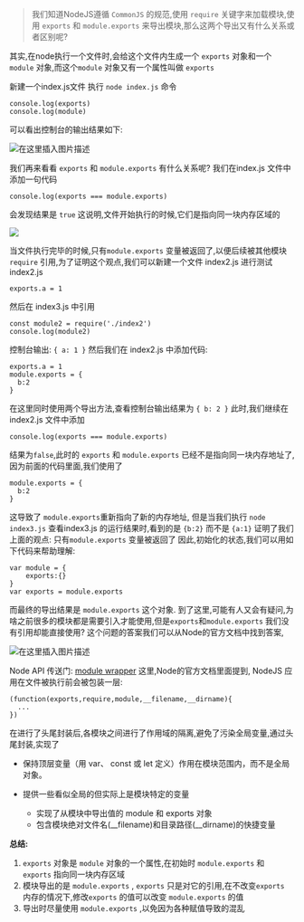 > 我们知道NodeJS遵循 `CommonJS` 的规范,使用 `require` 关键字来加载模块,使用 `exports` 和 `module.exports` 来导出模块,那么这两个导出又有什么关系或者区别呢?

其实,在node执行一个文件时,会给这个文件内生成一个 `exports` 对象和一个 `module` 对象,而这个`module` 对象又有一个属性叫做 `exports`

新建一个index.js文件 执行 `node index.js` 命令

```
console.log(exports)
console.log(module)
```

可以看出控制台的输出结果如下:

![在这里插入图片描述](https://p1-jj.byteimg.com/tos-cn-i-t2oaga2asx/gold-user-assets/2020/3/2/1709a788d1639410~tplv-t2oaga2asx-jj-mark:3024:0:0:0:q75.awebp)

我们再来看看 `exports` 和 `module.exports` 有什么关系呢? 我们在index.js 文件中添加一句代码

```
console.log(exports === module.exports)
```

会发现结果是 `true` 这说明,文件开始执行的时候,它们是指向同一块内存区域的

![](https://p1-jj.byteimg.com/tos-cn-i-t2oaga2asx/gold-user-assets/2020/3/3/1709df85ab1f6fd6~tplv-t2oaga2asx-jj-mark:3024:0:0:0:q75.awebp)

当文件执行完毕的时候,只有`module.exports` 变量被返回了,以便后续被其他模块 `require` 引用,为了证明这个观点,我们可以新建一个文件 index2.js 进行测试 index2.js

```
exports.a = 1
```

然后在 index3.js 中引用

```
const module2 = require('./index2')
console.log(module2)
```

控制台输出: `{ a: 1 }` 然后我们在 index2.js 中添加代码:

```
exports.a = 1
module.exports = {
  b:2
}
```

在这里同时使用两个导出方法,查看控制台输出结果为 `{ b: 2 }` 此时,我们继续在 index2.js 文件中添加

```
console.log(exports === module.exports)
```

结果为`false`,此时的 `exports` 和 `module.exports` 已经不是指向同一块内存地址了,因为前面的代码里面,我们使用了

```
module.exports = {
  b:2
}
```

这导致了 `module.exports`重新指向了新的内存地址, 但是当我们执行 `node index3.js` 查看index3.js 的运行结果时,看到的是 `{b:2}` 而不是 `{a:1}` 证明了我们上面的观点: 只有`module.exports` 变量被返回了 因此,初始化的状态,我们可以用如下代码来帮助理解:

```
var module = {
	exports:{}
}
var exports = module.exports
```

而最终的导出结果是 `module.exports` 这个对象. 到了这里,可能有人又会有疑问,为啥之前很多的模块都是需要引入才能使用,但是`exports`和`module.exports` 我们没有引用却能直接使用? 这个问题的答案我们可以从Node的官方文档中找到答案,

![在这里插入图片描述](https://p1-jj.byteimg.com/tos-cn-i-t2oaga2asx/gold-user-assets/2020/3/2/1709a788d65c38a5~tplv-t2oaga2asx-jj-mark:3024:0:0:0:q75.awebp)

Node API 传送门: [module wrapper](https://link.juejin.cn/?target=https%3A%2F%2Fnodejs.org%2Fdist%2Flatest-v13.x%2Fdocs%2Fapi%2Fmodules.html "https://nodejs.org/dist/latest-v13.x/docs/api/modules.html") 这里,Node的官方文档里面提到, NodeJS 应用在文件被执行前会被包装一层:

```
(function(exports,require,module,__filename,__dirname){
  ...
})
```

在进行了头尾封装后,各模块之间进行了作用域的隔离,避免了污染全局变量,通过头尾封装,实现了

* 保持顶层变量（用 var、 const 或 let 定义）作用在模块范围内，而不是全局对象。

* 提供一些看似全局的但实际上是模块特定的变量

  * 实现了从模块中导出值的 module 和 exports 对象
  * 包含模块绝对文件名(\_\_filename)和目录路径(\_\_dirname)的快捷变量

**总结:**

1. `exports` 对象是 `module` 对象的一个属性,在初始时 `module.exports` 和 `exports` 指向同一块内存区域
2. 模块导出的是 `module.exports` , `exports` 只是对它的引用,在不改变`exports` 内存的情况下,修改`exports` 的值可以改变 `module.exports` 的值
3. 导出时尽量使用 `module.exports` ,以免因为各种赋值导致的混乱
